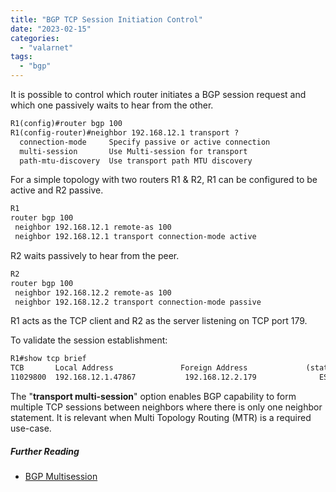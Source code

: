```yaml
---
title: "BGP TCP Session Initiation Control"
date: "2023-02-15"
categories: 
  - "valarnet"
tags: 
  - "bgp"
--- 
```


It is possible to control which router initiates a BGP session request and which one passively waits to hear from the other.

```md
R1(config)#router bgp 100
R1(config-router)#neighbor 192.168.12.1 transport ?
  connection-mode     Specify passive or active connection
  multi-session       Use Multi-session for transport
  path-mtu-discovery  Use transport path MTU discovery
```

For a simple topology with two routers R1 & R2, R1 can be configured to be active and R2 passive.

```md
R1
router bgp 100
 neighbor 192.168.12.1 remote-as 100
 neighbor 192.168.12.1 transport connection-mode active
```

R2 waits passively to hear from the peer.
```md
R2
router bgp 100
 neighbor 192.168.12.2 remote-as 100
 neighbor 192.168.12.2 transport connection-mode passive
```

R1 acts as the TCP client and  R2 as the server listening on TCP port 179. 

To validate the session establishment:
```md
R1#show tcp brief
TCB       Local Address               Foreign Address             (state)
11029800  192.168.12.1.47867           192.168.12.2.179              ESTAB
```

The "**transport multi-session**" option enables BGP capability to form multiple TCP sessions between neighbors where there is only one neighbor statement. It is relevant when Multi Topology Routing (MTR) is a required use-case.

##### Further Reading
- [BGP Multisession](https://community.cisco.com/t5/service-providers-knowledge-base/bgp-multisession/ta-p/3128005)



